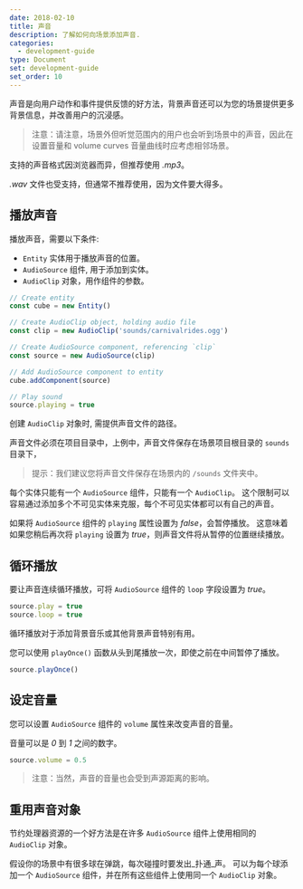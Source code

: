```yaml
---
date: 2018-02-10
title: 声音
description: 了解如何向场景添加声音.
categories:
  - development-guide
type: Document
set: development-guide
set_order: 10
---
```


声音是向用户动作和事件提供反馈的好方法，背景声音还可以为您的场景提供更多背景信息，并改善用户的沉浸感。

> 注意：请注意，场景外但听觉范围内的用户也会听到场景中的声音，因此在设置音量和 volume curves 音量曲线时应考虑相邻场景。

支持的声音格式因浏览器而异，但推荐使用 _.mp3_。

_.wav_ 文件也受支持，但通常不推荐使用，因为文件要大得多。

## 播放声音

播放声音，需要以下条件: 

- `Entity` 实体用于播放声音的位置。
- `AudioSource` 组件, 用于添加到实体。
- `AudioClip` 对象，用作组件的参数。

```ts
// Create entity
const cube = new Entity()

// Create AudioClip object, holding audio file
const clip = new AudioClip('sounds/carnivalrides.ogg')

// Create AudioSource component, referencing `clip`
const source = new AudioSource(clip)

// Add AudioSource component to entity
cube.addComponent(source)

// Play sound
source.playing = true
```
创建 `AudioClip` 对象时, 需提供声音文件的路径。 

声音文件必须在项目目录中，上例中，声音文件保存在场景项目根目录的 `sounds` 目录下，

> 提示：我们建议您将声音文件保存在场景内的 `/sounds` 文件夹中。

每个实体只能有一个 `AudioSource` 组件，只能有一个 `AudioClip`。 这个限制可以容易通过添加多个不可见实体来克服，每个不可见实体都可以有自己的声音。

如果将 `AudioSource` 组件的 `playing` 属性设置为 _false_，会暂停播放。 这意味着如果您稍后再次将 `playing` 设置为 _true_，则声音文件将从暂停的位置继续播放。

## 循环播放

要让声音连续循环播放，可将 `AudioSource` 组件的 `loop` 字段设置为 _true_。

```ts
source.play = true
source.loop = true
```

循环播放对于添加背景音乐或其他背景声音特别有用。

您可以使用 `playOnce()` 函数从头到尾播放一次，即使之前在中间暂停了播放。

```ts
source.playOnce()
```

## 设定音量

您可以设置 `AudioSource` 组件的 `volume` 属性来改变声音的音量。

音量可以是 _0_ 到 _1_ 之间的数字。

```ts
source.volume = 0.5
```

> 注意：当然，声音的音量也会受到声源距离的影响。

## 重用声音对象

节约处理器资源的一个好方法是在许多 `AudioSource` 组件上使用相同的 `AudioClip` 对象。

假设你的场景中有很多球在弹跳，每次碰撞时要发出_扑通_声。 可以为每个球添加一个 `AudioSource` 组件，并在所有这些组件上使用同一个 `AudioClip` 对象。

<!--
```ts
```
-->




<!--
## Make an entity play a sound


The `distanceModel` property of the sound component conditions how the user's distance to the sound's source affects its volume. The model can be _linear_, _exponential_ or _inverse_. When using the linear or exponential model, you can also set the `rolloffFactor` property to set the steepness of the curve.

```ts
```

## Volume curves

You can also change how volume levels relate to distance from the sound source to put more or less emphasis on a sound's location.

```ts
```
-->